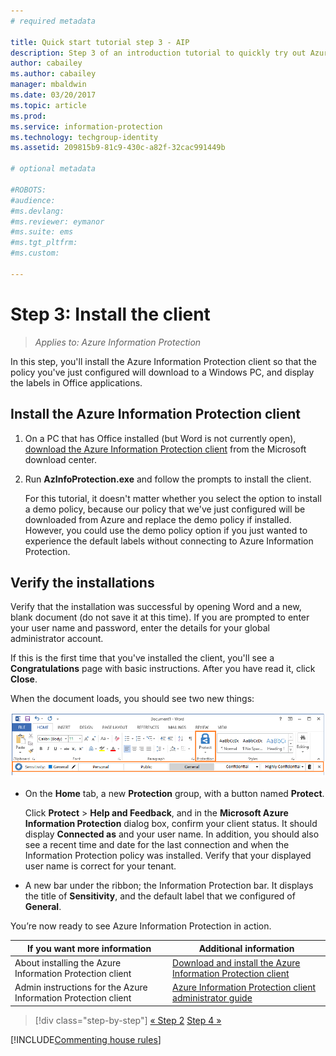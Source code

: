 ```yaml
---
# required metadata

title: Quick start tutorial step 3 - AIP
description: Step 3 of an introduction tutorial to quickly try out Azure Information Protection - Install the client.
author: cabailey
ms.author: cabailey
manager: mbaldwin
ms.date: 03/20/2017
ms.topic: article
ms.prod:
ms.service: information-protection
ms.technology: techgroup-identity
ms.assetid: 209815b9-81c9-430c-a82f-32cac991449b

# optional metadata

#ROBOTS:
#audience:
#ms.devlang:
#ms.reviewer: eymanor
#ms.suite: ems
#ms.tgt_pltfrm:
#ms.custom:

---
```


# Step 3: Install the client

>*Applies to: Azure Information Protection*

In this step, you'll install the Azure Information Protection client so that the policy you've just configured will download to a Windows PC, and display the labels in Office applications.


## Install the Azure Information Protection client

1. On a PC that has Office installed (but Word is not currently open), [download the Azure Information Protection client](https://www.microsoft.com/en-us/download/details.aspx?id=53018) from the Microsoft download center. 

2. Run **AzInfoProtection.exe** and follow the prompts to install the client.

    For this tutorial, it doesn't matter whether you select the option to install a demo policy, because our policy that we've just configured will be downloaded from Azure and replace the demo policy if installed. However, you could use the demo policy option if you just wanted to experience the default labels without connecting to Azure Information Protection. 

## Verify the installations

Verify that the installation was successful by opening Word and a new, blank document (do not save it at this time). If you are prompted to enter your user name and password, enter the details for your global administrator account. 

If this is the first time that you've installed the client, you'll see a **Congratulations** page with basic instructions. After you have read it, click **Close**.

When the document loads, you should see two new things:

![Azure Information Protection quick start tutorial step 3 - client installed](../media/word2016-calloutsv2.png)

- On the **Home** tab, a new **Protection** group, with a button named **Protect**.

    Click **Protect** > **Help and Feedback**, and in the **Microsoft Azure Information Protection** dialog box, confirm your client status. It should display **Connected as** and your user name. In addition, you should also see a recent time and date for the last connection and when the Information Protection policy was installed. Verify that your displayed user name is correct for your tenant.

- A new bar under the ribbon; the Information Protection bar. It displays the title of **Sensitivity**, and the default label that we configured of **General**. 

You’re now ready to see Azure Information Protection in action.

|If you want more information|Additional information|
|--------------------------------|--------------------------|
|About installing the Azure Information Protection client|[Download and install the Azure Information Protection client](../rms-client/install-client-app.md)|
|Admin instructions for the Azure Information Protection client|[Azure Information Protection client administrator guide](../rms-client/client-admin-guide.md)|


>[!div class="step-by-step"]
[&#171; Step 2](infoprotect-tutorial-step2.md)
[Step 4 &#187;](infoprotect-tutorial-step4.md)

[!INCLUDE[Commenting house rules](../includes/houserules.md)]